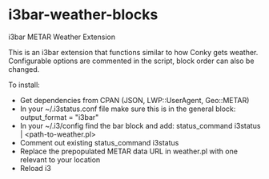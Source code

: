 # i3bar-weather-blocks
i3bar METAR Weather Extension

This is an i3bar extension that functions similar to how Conky gets weather.  
Configurable options are commented in the script, block order can also be changed.

To install: 
- Get dependencies from CPAN (JSON, LWP::UserAgent, Geo::METAR)
- In your ~/.i3status.conf file make sure this is in the general block:
output_format = "i3bar"
- In your ~/.i3/config find the bar block and add:
status_command i3status | \<path-to-weather.pl\>
- Comment out existing status_command i3status
- Replace the prepopulated METAR data URL in weather.pl with one relevant to your location
- Reload i3
